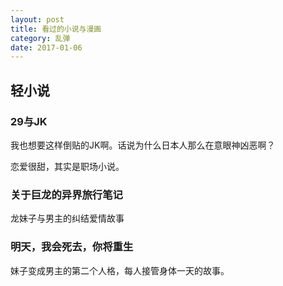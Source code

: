 ```yaml
---
layout: post
title: 看过的小说与漫画
category: 乱弹
date: 2017-01-06
---
```


## 轻小说

### 29与JK
我也想要这样倒贴的JK啊。话说为什么日本人那么在意眼神凶恶啊？

恋爱很甜，其实是职场小说。

### 关于巨龙的异界旅行笔记
龙妹子与男主的纠结爱情故事

### 明天，我会死去，你将重生
妹子变成男主的第二个人格，每人接管身体一天的故事。
